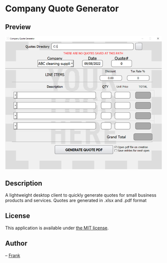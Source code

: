 # Company Quote Generator

## Preview

![App menu](/src/images/app_preview.png)

## Description

A lightweight desktop client to quickly generate quotes for small business products and services. Quotes are generated in .xlsx and .pdf format


## License

This application is available under [the MIT license](http://mths.be/mit).

## Author

– [Frank](http://frankraytaylor.com/)